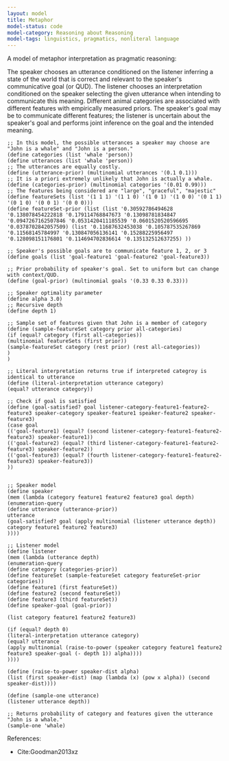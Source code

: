 ```yaml
---
layout: model
title: Metaphor
model-status: code
model-category: Reasoning about Reasoning
model-tags: linguistics, pragmatics, nonliteral language
---
```


A model of metaphor interpretation as pragmatic reasoning:

The speaker chooses an utterance conditioned on the listener inferring a state of the world that is correct and relevant to the speaker's communicative goal (or QUD). The listener chooses an interpretation conditioned on the speaker selecting the given utterance when intending to communicate this meaning. Different animal categories are associated with different features with empirically measured priors. The speaker's goal may be to communicate different features; the listener is uncertain about the speaker's goal and performs joint inference on the goal and the intended meaning.

	;; In this model, the possible utterances a speaker may choose are "John is a whale" and "John is a person."
	(define categories (list 'whale 'person))
	(define utterances (list 'whale 'person))
	;; The utterances are equally costly.
	(define (utterance-prior) (multinomial utterances '(0.1 0.1)))
	;; It is a priori extremely unlikely that John is actually a whale.
	(define (categories-prior) (multinomial categories '(0.01 0.99)))
	;; The features being considered are "large", "graceful", "majestic"
	(define featureSets (list '(1 1 1) '(1 1 0) '(1 0 1) '(1 0 0) '(0 1 1) '(0 1 0) '(0 0 1) '(0 0 0)))
	(define featureSet-prior (list (list '0.30592786494628 '0.138078454222818 '0.179114768847673 '0.13098781834847 '0.0947267162507846 '0.0531420411185539 '0.0601520520596695 '0.0378702842057509) (list '0.11687632453038 '0.105787535267869 '0.11568145784997 '0.130847056136141 '0.15288225956497 '0.128098151176801 '0.114694702836614 '0.135132512637255) ))
	
	;; Speaker's possible goals are to communicate feature 1, 2, or 3
	(define goals (list 'goal-feature1 'goal-feature2 'goal-feature3))
	
	;; Prior probability of speaker's goal. Set to uniform but can change with context/QUD.
	(define (goal-prior) (multinomial goals '(0.33 0.33 0.33)))
	
	;; Speaker optimality parameter
	(define alpha 3.0)
	;; Recursive depth
	(define depth 1)
	
	;; Sample set of features given that John is a member of category
	(define (sample-featureSet category prior all-categories)
	(if (equal? category (first all-categories))
	(multinomial featureSets (first prior))
	(sample-featureSet category (rest prior) (rest all-categories))
	)
	)
	
	;; Literal interpretation returns true if interpreted categroy is identical to utterance
	(define (literal-interpretation utterance category)
	(equal? utterance category))
	
	;; Check if goal is satisfied
	(define (goal-satisfied? goal listener-category-feature1-feature2-feature3 speaker-category speaker-feature1 speaker-feature2 speaker-feature3)
	(case goal
	(('goal-feature1) (equal? (second listener-category-feature1-feature2-feature3) speaker-feature1))
	(('goal-feature2) (equal? (third listener-category-feature1-feature2-feature3) speaker-feature2))
	(('goal-feature3) (equal? (fourth listener-category-feature1-feature2-feature3) speaker-feature3))
	))
	
	
	;; Speaker model
	(define speaker
	(mem (lambda (category feature1 feature2 feature3 goal depth)
	(enumeration-query
	(define utterance (utterance-prior))
	utterance
	(goal-satisfied? goal (apply multinomial (listener utterance depth)) category feature1 feature2 feature3)
	))))
	
	;; Listener model
	(define listener
	(mem (lambda (utterance depth)
	(enumeration-query
	(define category (categories-prior))
	(define featureSet (sample-featureSet category featureSet-prior categories))
	(define feature1 (first featureSet))
	(define feature2 (second featureSet))
	(define feature3 (third featureSet))
	(define speaker-goal (goal-prior))
	
	(list category feature1 feature2 feature3)
	
	(if (equal? depth 0)
	(literal-interpretation utterance category)
	(equal? utterance
	(apply multinomial (raise-to-power (speaker category feature1 feature2 feature3 speaker-goal (- depth 1)) alpha))))
	))))
	
	(define (raise-to-power speaker-dist alpha)
	(list (first speaker-dist) (map (lambda (x) (pow x alpha)) (second speaker-dist))))
	
	(define (sample-one utterance)
	(listener utterance depth))
	
	;; Returns probability of category and features given the utterance "John is a whale."
	(sample-one 'whale)

References:
- Cite:Goodman2013xz

